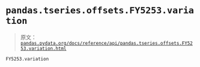 # `pandas.tseries.offsets.FY5253.variation`

> 原文：[`pandas.pydata.org/docs/reference/api/pandas.tseries.offsets.FY5253.variation.html`](https://pandas.pydata.org/docs/reference/api/pandas.tseries.offsets.FY5253.variation.html)

```py
FY5253.variation
```
